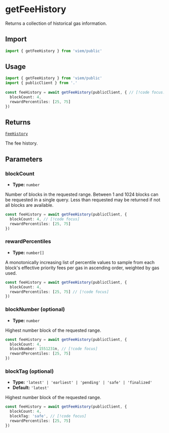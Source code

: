 # getFeeHistory

Returns a collection of historical gas information.

## Import

```ts
import { getFeeHistory } from 'viem/public'
```

## Usage

```ts
import { getFeeHistory } from 'viem/public'
import { publicClient } from '.'
 
const feeHistory = await getFeeHistory(publicClient, { // [!code focus:4]
  blockCount: 4,
  rewardPercentiles: [25, 75]
})
```

## Returns

[`FeeHistory`](/docs/glossary/types#TODO)

The fee history.

## Parameters

### blockCount

- **Type:** `number`

Number of blocks in the requested range. Between 1 and 1024 blocks can be requested in a single query. Less than requested may be returned if not all blocks are available.

```ts
const feeHistory = await getFeeHistory(publicClient, {
  blockCount: 4, // [!code focus]
  rewardPercentiles: [25, 75]
})
```

### rewardPercentiles

- **Type:** `number[]`

A monotonically increasing list of percentile values to sample from each block's effective priority fees per gas in ascending order, weighted by gas used.

```ts
const feeHistory = await getFeeHistory(publicClient, {
  blockCount: 4,
  rewardPercentiles: [25, 75] // [!code focus]
})
```

### blockNumber (optional)

- **Type:** `number`

Highest number block of the requested range.

```ts
const feeHistory = await getFeeHistory(publicClient, {
  blockCount: 4,
  blockNumber: 1551231n, // [!code focus]
  rewardPercentiles: [25, 75]
})
```

### blockTag (optional)

- **Type:** `'latest' | 'earliest' | 'pending' | 'safe' | 'finalized'`
- **Default:** `'latest'`

Highest number block of the requested range.

```ts
const feeHistory = await getFeeHistory(publicClient, {
  blockCount: 4,
  blockTag: 'safe', // [!code focus]
  rewardPercentiles: [25, 75]
})
```